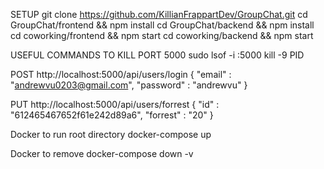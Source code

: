 
SETUP 
git clone https://github.com/KillianFrappartDev/GroupChat.git
cd GroupChat/frontend && npm install
cd GroupChat/backend && npm install
cd coworking/frontend && npm start
cd coworking/backend && npm start

USEFUL COMMANDS
TO KILL PORT 5000 
sudo lsof -i :5000
kill -9 PID

POST http://localhost:5000/api/users/login
{
    "email" : "andrewvu0203@gmail.com",
    "password" : "andrewvu"
}

PUT http://localhost:5000/api/users/forrest
{
    "id" : "612465467652f61e242d89a6",
    "forrest" : "20"
}

Docker to run root directory 
docker-compose up

Docker to remove
docker-compose down -v

